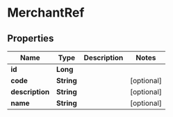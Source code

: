 
# MerchantRef

## Properties
Name | Type | Description | Notes
------------ | ------------- | ------------- | -------------
**id** | **Long** |  | 
**code** | **String** |  |  [optional]
**description** | **String** |  |  [optional]
**name** | **String** |  |  [optional]



